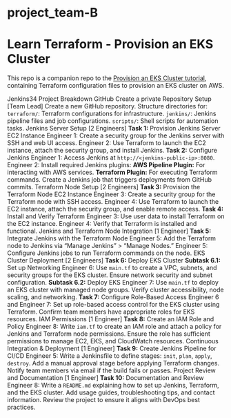 # project_team-B
# Learn Terraform - Provision an EKS Cluster

This repo is a companion repo to the [Provision an EKS Cluster tutorial](https://developer.hashicorp.com/terraform/tutorials/kubernetes/eks), containing
Terraform configuration files to provision an EKS cluster on AWS.


Jenkins34 Project Breakdown
GitHub Create a private Repository Setup [Team Lead]
Create a new GitHub repository.
Structure directories for:
`terraform/`: Terraform configurations for infrastructure.
`jenkins/`: Jenkins pipeline files and job configurations.
`scripts/`: Shell scripts for automation tasks.
Jenkins Server Setup [2 Engineers]
**Task 1:** Provision Jenkins Server EC2 Instance
Engineer 1: Create a security group for the Jenkins server with SSH and web UI access.
Engineer 2: Use Terraform to launch the EC2 instance, attach the security group, and install Jenkins.
**Task 2:** Configure Jenkins
Engineer 1: Access Jenkins at `http://<jenkins-public-ip>:8080`.
Engineer 2: Install required Jenkins plugins:
**AWS Pipeline Plugin:** For interacting with AWS services.
**Terraform Plugin:** For executing Terraform commands.
Create a Jenkins job that triggers deployments from GitHub commits.
Terraform Node Setup [2 Engineers]
**Task 3:** Provision the Terraform Node EC2 Instance
Engineer 3: Create a security group for the Terraform node with SSH access.
Engineer 4: Use Terraform to launch the EC2 instance, attach the security group, and enable remote access.
**Task 4:** Install and Verify Terraform
Engineer 3: Use user data to install Terraform on the EC2 instance.
Engineer 4: Verify that Terraform is installed and functional.
Jenkins and Terraform Node Integration [1 Engineer]
**Task 5:** Integrate Jenkins with the Terraform Node
Engineer 5: Add the Terraform node to Jenkins via “Manage Jenkins” > “Manage Nodes.”
Engineer 5: Configure Jenkins jobs to run Terraform commands on the node.
EKS Cluster Deployment [2 Engineers]
**Task 6:** Deploy EKS Cluster
**Subtask 6.1:** Set up Networking
Engineer 6: Use `main.tf` to create a VPC, subnets, and security groups for the EKS cluster.
Ensure network security and subnet configuration.
**Subtask 6.2:** Deploy EKS
Engineer 7: Use `main.tf` to deploy an EKS cluster with managed node groups.
Verify cluster accessibility, node scaling, and networking.
**Task 7:** Configure Role-Based Access
Engineer 6 and Engineer 7: Set up role-based access control for the EKS cluster using Terraform.
Confirm team members have appropriate roles for EKS resources.
IAM Permissions [1 Engineer]
**Task 8:** Create an IAM Role and Policy
Engineer 8: Write `iam.tf` to create an IAM role and attach a policy for Jenkins and Terraform node permissions.
Ensure the role has sufficient permissions to manage EC2, EKS, and CloudWatch resources.
Continuous Integration & Deployment [1 Engineer]
**Task 9:** Create Jenkins Pipeline for CI/CD
Engineer 5: Write a Jenkinsfile to define stages: `init`, `plan`, `apply`, `destroy`.
Add a manual approval stage before applying Terraform changes.
Notify team members via email if the build fails or passes.
Project Review and Documentation [1 Engineer]
**Task 10:** Documentation and Review
Engineer 8: Write a `README.md` explaining how to set up Jenkins, Terraform, and the EKS cluster.
Add usage guides, troubleshooting tips, and contact information.
Review the project to ensure it aligns with DevOps best practices.

